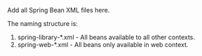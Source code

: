 Add all Spring Bean XML files here. 

The naming structure is:
1. spring-library-*.xml - All beans available to all other contexts.
2. spring-web-*.xml - All beans only available in web context.